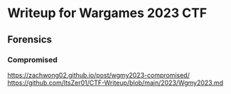 # Writeup for Wargames 2023 CTF

## Forensics

### Compromised
https://zachwong02.github.io/post/wgmy2023-compromised/
https://github.com/ItsZer01/CTF-Writeup/blob/main/2023/Wgmy2023.md
